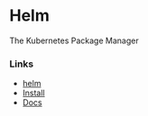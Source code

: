 # Helm

The Kubernetes Package Manager

### Links

+ [helm](https://helm.sh/)
+ [Install](https://github.com/kubernetes/helm/blob/master/docs/install.md)
+ [Docs](https://github.com/kubernetes/helm#docs)
